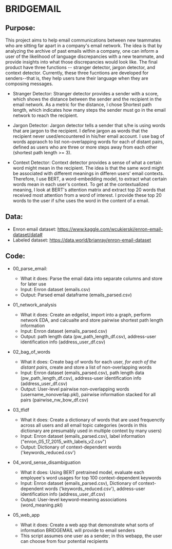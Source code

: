 # BRIDGEMAIL

## Purpose: 
This project aims to help email communications between new teammates who are sitting far apart in a company's email network. The idea is that by analyzing the archive of past emails within a company, one can inform a user of the likelihood of language discrepancies with a new teammate, and provide insights into what those discrepancies would look like. The final product have three functions -- stranger detector, jargon detector, and context detector. Currently, these three fucntions are developed for senders--that is, they help users tune their language when they are composing messages. 

* Stranger Detector: Stranger detector provides a sender with a score, which shows the distance between the sender and the recipient in the email network. As a metric for the distance, I chose Shortest path length, which indicates how many steps the sender must go in the email network to reach the recipient. 

* Jargon Detector: Jargon detector tells a sender that s/he is using words that are jargon to the recipient. I define jargon as words that the recipient never used/encountered in his/her email account. I use bag of words appraoch to list non-overlapping words for each of distant pairs, defined as users who are three or more steps away from each other (shortest path length >= 3).

* Context Detector: Context detector provides a sense of what a certain word might mean in the recipient. The idea is that the same word might be associated with different meanings in differen users' email contexts. Therefore, I use BERT, a word-embedding model, to extract what certain words mean in each user's context. To get at the contextualized meaning, I look at BERT's attention matrix and extract top 20 words that received most attention from a word of interest. I provide these top 20 words to the user if s/he uses the word in the content of a email. 


## Data: 
* Enron email dataset: https://www.kaggle.com/wcukierski/enron-email-dataset/data#
* Labeled dataset: https://data.world/brianray/enron-email-dataset

## Code:

* 00_parse_email: 
  * What it does: Parse the email data into separate columns and store for later use 
  * Input: Enron dataset (emails.csv)
  * Output: Parsed email dataframe (emails_parsed.csv) 

* 01_network_analysis
  * What it does: Create an edgelist, import into a graph, perform network EDA, and calcualte and store pairwise shortest path length information  
  * Input: Enron dataset (emails_parsed.csv)
  * Output: path length data (pw_path_length_df.csv), address-user identification info (address_user_df.csv)

* 02_bag_of_words
  * What it does: Create bag of words for each user, *for each of the distant pairs*, create and store a list of non-overlapping words
  * Input: Enron dataset (emails_parsed.csv), path length data (pw_path_length_df.csv), address-user identification info (address_user_df.csv)
  * Output: User-level pairwise non-overlapping words (username_nonoverlap.pkl), pairwise information stacked for all pairs (pairwise_nw_bow_df.csv)

* 03_tfidf
  * What it does: Create a dictionary of words that are used frequenctly across all users and all email topic categories (words in this dictionary are presumably used in  multiple context by many users) 
  * Input: Enron dataset (emails_parsed.csv), label information ("enron_05_17_2015_with_labels_v2.csv")
  * Output: Dictionary of context-dependent words ('keywords_reduced.csv')

* 04_word_sense_disambiguation
  * What it does: Using BERT pretrained model, evaluate each employee's word usages for top 100 context-dependent keywords 
  * Input: Enron dataset (emails_parsed.csv), Dictionary of context-dependent words ('keywords_reduced.csv'), address-user identification info (address_user_df.csv)
  * Output: User-level keyword-meaning associations (word_meaning.pkl)

* 05_web_app
  * What it does: Create a web app that demonstrate what sorts of information BRIDGEMAIL will provide to email senders
  * This script assumes one user as a sender; in this webapp, the user can choose from four potential recipients


